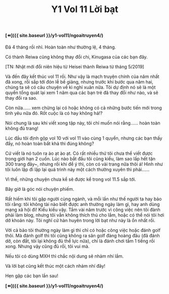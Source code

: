 ﻿---
layout: post
title: Y1 Vol 11 Lời bạt
permalink: /y1-vol11/loibat/
---

**[⏪]({{ site.baseurl }}/y1-vol11/ngoaitruyen4/)**

Đã 4 tháng rồi nhỉ. Hoàn toàn như thường lệ, 4 tháng.

Có thành Reiwa cũng không thay đổi chi, Kinugasa của các bạn đây.

\[TN: Nhật mới đổi niên hiệu từ Heisei thành Reiwa từ tháng 5/2019\]

Và đến đây kết thúc vol 11 rồi. Như vậy là mạch truyện chính của năm nhất đã xong, rồi sắp tới đón lễ bế giảng, nhưng trước khi bước qua năm hai, chúng ta sẽ có câu chuyện về kì nghỉ xuân nữa. Tôi dự định nó sẽ là một quyển tổng quát lại xem 1 năm qua các bạn trẻ đã thay đổi như nào, và sẽ thay đổi ra sao.

Còn nữa\...\... xem chừng lại có hoặc không có cả những bước tiến mới trong tình yêu nữa đó. Rốt cuộc là có hay không hả!?

Nói chung là sau khi viết xong tập này, tôi chỉ muốn nói rằng\...\... hoàn toàn không đủ trang!

Lúc đầu tôi định gộp vol 10 với vol 11 vào cùng 1 quyển, nhưng các bạn thấy đấy, nó hoàn toàn bất khả thi đúng không?

Cứ viết là nó tuôn ra ào ạt ào ạt. Có rất nhiều thứ tôi chưa thể viết được trong giới hạn 2 cuốn. Lúc nào bắt đầu tôi cũng kiểu, làm sao lấp hết tận 300 trang đây\~, nhưng rồi khi để ý thì, còn có vài trang nữa thôi á! Hình như tôi luôn lặp đi lặp lại quá trình này một cách thường xuyên thì phải\...\...

Vì thế, những chuyện chưa kể sẽ được kể trong vol 11.5 sắp tới.

Bây giờ là góc nói chuyện phiếm.

Rất hiếm khi tôi gặp người cùng ngành, và mỗi lần như thế người ta hay bảo tôi rằng: tôi không tài nào biết được anh thường ngày làm gì, hay anh dùng mạng xã hội đi! Kiểu kiểu vậy. Tầm vài năm trước vì công việc nên tôi đành phải làm blog, nhưng tôi vẫn không thích thú cho lắm, hoặc có thể nói tôi hơi dở khoản này. Tôi nghĩ cứ hàn huyên trong lời bạt như này là ổn nhất rồi.

Với cả bảo tôi thường ngày làm gì thì chỉ có hoặc công việc hoặc đánh golf thôi. Mà đánh golf thì tôi cũng không ra sân golf đàng hoàng đâu (đã đánh dở, còn đắt, tôi lại không đủ thể lực nữa), chỉ là đánh chơi tầm 1 tiếng rồi xong. Nhưng vậy cũng đủ rồi, tôi vui mà.

Nếu tôi có dùng MXH thì chắc nội dung sẽ nhảm nhí lắm.

Và lời bạt cũng kết thúc một cách nhảm nhí đây!

Hẹn gặp các bạn lần sau!

**[⏪]({{ site.baseurl }}/y1-vol11/ngoaitruyen4/)**
